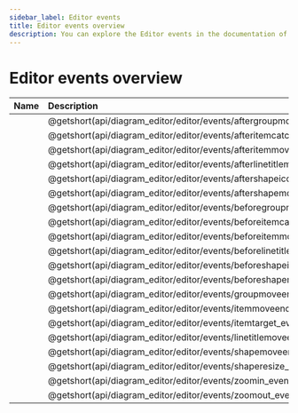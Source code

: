 ```yaml
---
sidebar_label: Editor events
title: Editor events overview
description: You can explore the Editor events in the documentation of the DHTMLX JavaScript Diagram library. Browse developer guides and API reference, try out code examples and live demos, and download a free 30-day evaluation version of DHTMLX Diagram.
---
```


# Editor events overview

| Name                                         			 	| Description                                         			  	|
| :-------------------------------------------------------- | :---------------------------------------------------------------- |
| [](api/diagram_editor/editor/events/aftergroupmove_event.md)  	| @getshort(api/diagram_editor/editor/events/aftergroupmove_event.md)    	|
| [](api/diagram_editor/editor/events/afteritemcatch_event.md)  	| @getshort(api/diagram_editor/editor/events/afteritemcatch_event.md)    	|
| [](api/diagram_editor/editor/events/afteritemmove_event.md)   	| @getshort(api/diagram_editor/editor/events/afteritemmove_event.md)     	|
| [](api/diagram_editor/editor/events/afterlinetitlemove_event.md) | @getshort(api/diagram_editor/editor/events/afterlinetitlemove_event.md)  |
| [](api/diagram_editor/editor/events/aftershapeiconclick_event.md)| @getshort(api/diagram_editor/editor/events/aftershapeiconclick_event.md) |
| [](api/diagram_editor/editor/events/aftershapemove_event.md)  	| @getshort(api/diagram_editor/editor/events/aftershapemove_event.md)   	|
| [](api/diagram_editor/editor/events/beforegroupmove_event.md)  	| @getshort(api/diagram_editor/editor/events/beforegroupmove_event.md)   	|
| [](api/diagram_editor/editor/events/beforeitemcatch_event.md)  	| @getshort(api/diagram_editor/editor/events/beforeitemcatch_event.md)   	|
| [](api/diagram_editor/editor/events/beforeitemmove_event.md)  	| @getshort(api/diagram_editor/editor/events/beforeitemmove_event.md)   	|
| [](api/diagram_editor/editor/events/beforelinetitlemove_event.md)| @getshort(api/diagram_editor/editor/events/beforelinetitlemove_event.md) |
| [](api/diagram_editor/editor/events/beforeshapeiconclick_event.md) | @getshort(api/diagram_editor/editor/events/beforeshapeiconclick_event.md) |
| [](api/diagram_editor/editor/events/beforeshapemove_event.md)  	| @getshort(api/diagram_editor/editor/events/beforeshapemove_event.md)   	|
| [](api/diagram_editor/editor/events/groupmoveend_event.md)  		| @getshort(api/diagram_editor/editor/events/groupmoveend_event.md)   		|
| [](api/diagram_editor/editor/events/itemmoveend_event.md)  		| @getshort(api/diagram_editor/editor/events/itemmoveend_event.md)   		|
| [](api/diagram_editor/editor/events/itemtarget_event.md)  		| @getshort(api/diagram_editor/editor/events/itemtarget_event.md)   		|
| [](api/diagram_editor/editor/events/linetitlemoveend_event.md)  	| @getshort(api/diagram_editor/editor/events/linetitlemoveend_event.md)   	|
| [](api/diagram_editor/editor/events/shapemoveend_event.md)  		| @getshort(api/diagram_editor/editor/events/shapemoveend_event.md)   		|
| [](api/diagram_editor/editor/events/shaperesize_event.md)  		| @getshort(api/diagram_editor/editor/events/shaperesize_event.md)   		|
| [](api/diagram_editor/editor/events/zoomin_event.md)  			| @getshort(api/diagram_editor/editor/events/zoomin_event.md)   			|
| [](api/diagram_editor/editor/events/zoomout_event.md)  			| @getshort(api/diagram_editor/editor/events/zoomout_event.md)   	